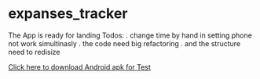 # expanses_tracker

The App is ready for landing
Todos:
. change time by hand in setting phone not work simultinasly
. the code need big refactoring
. and the structure need to redisize 

<a href="assets/apks/app-release.apk" download>Click here to download  Android apk for Test</a>
